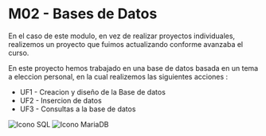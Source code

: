 # M02 - Bases de Datos

En el caso de este modulo, en vez de realizar proyectos individuales, 
realizemos un proyecto que fuimos actualizando conforme avanzaba el curso.

En este proyecto hemos trabajado en una base de datos basada en un tema a eleccion personal,
en la cual realizemos las siguientes acciones :

- UF1 - Creacion y diseño de la Base de datos
- UF2 - Insercion de datos
- UF3 - Consultas a la base de datos

![Icono SQL](https://img.shields.io/badge/MySQL-00000F?style=for-the-badge&logo=mysql&logoColor=white) ![Icono MariaDB](https://img.shields.io/badge/MariaDB-003545?style=for-the-badge&logo=mariadb&logoColor=white)